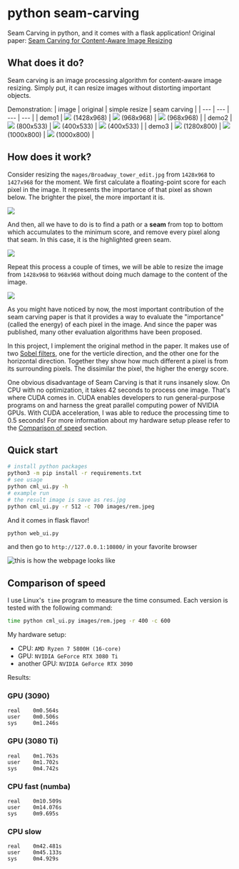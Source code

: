 # python seam-carving
Seam Carving in python, and it comes with a flask application! Original paper: [Seam Carving for Content-Aware Image Resizing](http://www.faculty.idc.ac.il/arik/SCWeb/imret/index.html)

## What does it do?
Seam carving is an image processing algorithm for content-aware image resizing. Simply put, it can resize images without distorting important objects.

Demonstration:
| image | original  | simple resize   | seam carving |
| --- | --- | --- | --- |
| demo1 | ![](images/Broadway_tower_edit.jpg) (1428x968) | ![](images/Broadway_tower_resized.jpg) (968x968) | ![](images/Broadway_tower_seamcarved.jpg) (968x968) |
| demo2 | ![](images/pietro.jpg) (800x533) | ![](images/pietro_resized.jpg) (400x533) | ![](images/pietro_seamcarved.jpg) (400x533) |
| demo3 | ![](images/rem.jpeg) (1280x800) | ![](images/rem_resized.jpg) (1000x800) | ![](images/rem_seamcarved.jpg) (1000x800) |

## How does it work?
Consider resizing the `mages/Broadway_tower_edit.jpg` from `1428x968` to `1427x968` for the moment. We first calculate a floating-point score for each pixel in the image. It represents the importance of that pixel as shown below. The brighter the pixel, the more important it is.

![](images/Broadway_tower_enery.jpg)

And then, all we have to do is to find a path or a **seam** from top to bottom which accumulates to the minimum score, and remove every pixel along that seam. In this case, it is the highlighted green seam.

![](images/carve_once.jpg)

Repeat this process a couple of times, we will be able to resize the image from `1428x968` to `968x968` without doing much damage to the content of the image.

![](images/process.webp)

As you might have noticed by now, the most important contribution of the seam carving paper is that it provides a way to evaluate the "importance" (called the energy) of each pixel in the image. And since the paper was published, many other evaluation algorithms have been proposed.

In this project, I implement the original method in the paper. It makes use of two [Sobel filters](https://en.wikipedia.org/wiki/Sobel_operator), one for the verticle direction, and the other one for the horizontal direction. Together they show how much different a pixel is from its surrounding pixels. The dissimilar the pixel, the higher the energy score.

One obvious disadvantage of Seam Carving is that it runs insanely slow. On CPU with no optimization, it takes 42 seconds to process one image. That's where CUDA comes in. CUDA enables developers to run general-purpose programs on and harness the great parallel computing power of NVIDIA GPUs. With CUDA acceleration, I was able to reduce the processing time to 0.5 seconds! For more information about my hardware setup please refer to the [Comparison of speed](#comparison-of-speed) section.

## Quick start
```bash
# install python packages
python3 -m pip install -r requirements.txt
# see usage
python cml_ui.py -h
# example run
# the result image is save as res.jpg
python cml_ui.py -r 512 -c 700 images/rem.jpeg
```

And it comes in flask flavor!
```bash
python web_ui.py
```

and then go to `http://127.0.0.1:10800/` in your favorite browser

![this is how the webpage looks like](images/demo.png)


## Comparison of speed
I use Linux's` time` program to measure the time consumed. Each version is tested with the following command:

```bash
time python cml_ui.py images/rem.jpeg -r 400 -c 600
```

My hardware setup:
- CPU: `AMD Ryzen 7 5800H (16-core)`
- GPU: `NVIDIA GeForce RTX 3080 Ti`
- another GPU: `NVIDIA GeForce RTX 3090`

Results:
### GPU (3090)
```
real    0m0.564s
user    0m0.506s
sys     0m1.246s
```

### GPU (3080 Ti)
```
real    0m1.763s
user    0m1.702s
sys     0m4.742s
```

### CPU fast (numba)
```
real    0m10.509s
user    0m14.076s
sys     0m9.695s
```

### CPU slow
```
real    0m42.481s
user    0m45.133s
sys     0m4.929s
```
